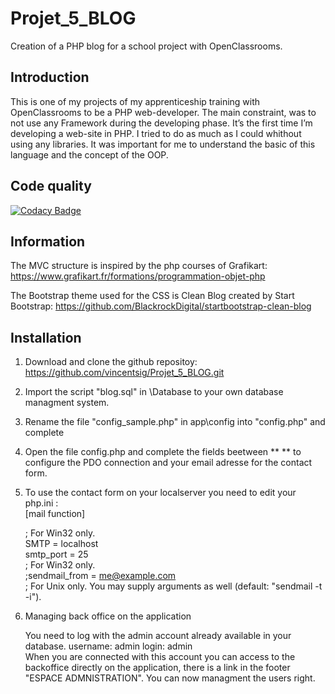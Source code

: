# Projet_5_BLOG
Creation of a PHP blog for a school project with OpenClassrooms.

## Introduction
This is one of my projects of my apprenticeship training with OpenClassrooms to be a PHP web-developer.
The main constraint, was to not use any Framework during the developing phase.
It’s the first time I’m developing a web-site in PHP.
I tried to do as much as I could whithout using any libraries. It was important for me to understand the basic of this language and the concept of the OOP.

## Code quality

[![Codacy Badge](https://api.codacy.com/project/badge/Grade/01f9044f353e43cdaa9ffae5e1e3c265)](https://www.codacy.com/app/vincentsig/Projet_5_BLOG?utm_source=github.com&amp;utm_medium=referral&amp;utm_content=vincentsig/Projet_5_BLOG&amp;utm_campaign=Badge_Grade)


## Information

The MVC structure is inspired by the php courses of Grafikart:  
https://www.grafikart.fr/formations/programmation-objet-php


The Bootstrap theme used for the CSS is Clean Blog created by Start Bootstrap: 
https://github.com/BlackrockDigital/startbootstrap-clean-blog



## Installation

1. Download and clone the github repositoy:  
https://github.com/vincentsig/Projet_5_BLOG.git

2. Import the script "blog.sql" in \Database to your own database managment system.

3.  Rename the file "config_sample.php" in app\config   into "config.php" and complete

4. Open the file config.php and complete the fields beetween ** ** to configure the PDO connection and your email adresse for the contact form.

5. To use the contact form on your localserver you need to edit your php.ini :  
[mail function]

    ; For Win32 only.  
    SMTP = localhost  
    smtp_port = 25  
    ; For Win32 only.  
    ;sendmail_from = me@example.com  
    ; For Unix only.  You may supply arguments as well (default: "sendmail -t -i").  

6. Managing back office on the application  

    You need to log with the admin account already available in your database.
username: admin
login: admin  
         When you are connected with this account you can access to the backoffice directly on the application, there is a link in the footer "ESPACE ADMNISTRATION". You can now managment the users right. 

    
    
